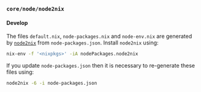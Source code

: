 ### `core/node/node2nix`

#### Develop

The files `default.nix`, `node-packages.nix` and `node-env.nix` are generated by [`node2nix`](https://github.com/svanderburg/node2nix) from `node-packages.json`. Install `node2nix` using:

```bash
nix-env -f '<nixpkgs>' -iA nodePackages.node2nix
```

If you update `node-packages.json` then it is necessary to re-generate these files using:

```bash
node2nix -6 -i node-packages.json
```

